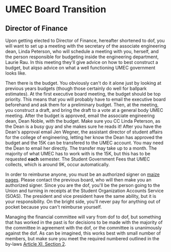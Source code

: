 # UMEC Board Transition

## Director of Finance

Upon getting elected to Director of Finance, hereafter shortened to dof, you
will want to set up a meeting with the secretary of the associate engineering
dean, Linda Peterson, who will schedule a meeting with you, herself, and the
person responsible for budgeting inside the engineering department, Laurie
Rau. In this meeting they'll give advice on how to best construct a budget,
but alqso advice on what a well functioning UMEC government looks like.

Then there is the budget. You obviously can't do it alone just by looking at
previous years budgets (though those certainly do well for ballpark
estimates). At the first executive board meeting, the budget should be top
priority. This means that you will probably have to email the executive board
beforehand and ask them for a preliminary budget. Then, at the meeting, you
construct a draft, and bring the draft to a vote at a general body UMEC
meeting. After the budget is approved, email the associate engineering dean,
Dean Noble, with the budget. Make sure you CC Linda Peterson, as the Dean is a
busy guy and she makes sure he reads it! After you have the Dean's approval
email Jen Wegner, the assistant director of student affairs for the college of
engineering, letting her know the Dean has approved the budget and the 15K can
be transfered to the UMEC account. You may need the Dean to email her
directly. The transfer may take up to a month. The majority of what UMEC has
to work with is the 15K, but this has to be requested **each** semester. The
Student Government Fees that UMEC collects, which is around 9K, occur
automatically.

In order to reimburse anyone, you must be an authorized signer on [maize
pages][]. Please contact the previous board, who will then make you an
authorized signer. Since you are the dof, you'll be the person going to the
Union and turning in receipts at the Student Organization Accounts Service
(SOAS). The president and vice president have the same ability, but it is your
responsibility. On the bright side, you'll never pay for anything out of pocket
because you can't reimburse yourself.

[maize pages]: https://maizepages.umich.edu/

Managing the financial committee will vary from dof to dof, but something that
has worked in the past is for decisions to be made with the majority of the
committee in agreement with the dof, or the committee is unanimously against
the dof. As can be imagined, this works best with small number of members, but
make sure you meet the required numbered outlined in the by-laws [Article XI,
Section 2][].

[Article XI, Section 2]: /by-laws.html#section-2-3
